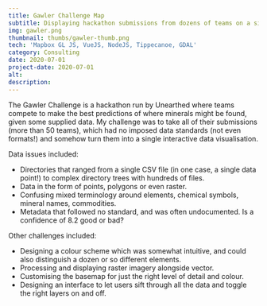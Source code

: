 ```yaml
---
title: Gawler Challenge Map
subtitle: Displaying hackathon submissions from dozens of teams on a single map.
img: gawler.png
thumbnail: thumbs/gawler-thumb.png
tech: 'Mapbox GL JS, VueJS, NodeJS, Tippecanoe, GDAL'
category: Consulting
date: 2020-07-01
project-date: 2020-07-01
alt:
description:
---
```

The Gawler Challenge is a hackathon run by Unearthed where teams compete to make the best predictions of where minerals might be found, given some supplied data. My challenge was to take all of their submissions (more than 50 teams), which had no imposed data standards (not even formats!) and somehow turn them into a single interactive data visualisation.

Data issues included:
- Directories that ranged from a single CSV file (in one case, a single data point!) to complex directory trees with hundreds of files.
- Data in the form of points, polygons or even raster.
- Confusing mixed terminology around elements, chemical symbols, mineral names, commodities.
- Metadata that followed no standard, and was often undocumented. Is a confidence of 8.2 good or bad?

Other challenges included:
- Designing a colour scheme which was somewhat intuitive, and could also distinguish a dozen or so different elements.
- Processing and displaying raster imagery alongside vector.
- Customising the basemap for just the right level of detail and colour.
- Designing an interface to let users sift through all the data and toggle the right layers on and off.